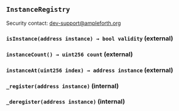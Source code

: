 ## `InstanceRegistry`



Security contact: dev-support@ampleforth.org


### `isInstance(address instance) → bool validity` (external)





### `instanceCount() → uint256 count` (external)





### `instanceAt(uint256 index) → address instance` (external)





### `_register(address instance)` (internal)





### `_deregister(address instance)` (internal)






